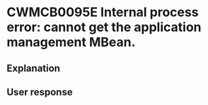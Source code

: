 # CWMCB0095E Internal process error: cannot get the application management MBean.

## Explanation

## User response